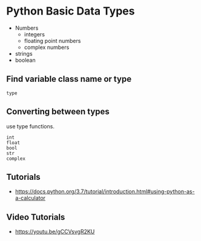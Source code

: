 # Python Basic Data Types

- Numbers
    - integers
    - floating point numbers
    - complex numbers
- strings
- boolean

## Find variable class name or type

    type

## Converting between types 

use type functions.

    int
    float
    bool
    str
    complex


## Tutorials

- https://docs.python.org/3.7/tutorial/introduction.html#using-python-as-a-calculator



## Video Tutorials

- https://youtu.be/gCCVsvgR2KU

